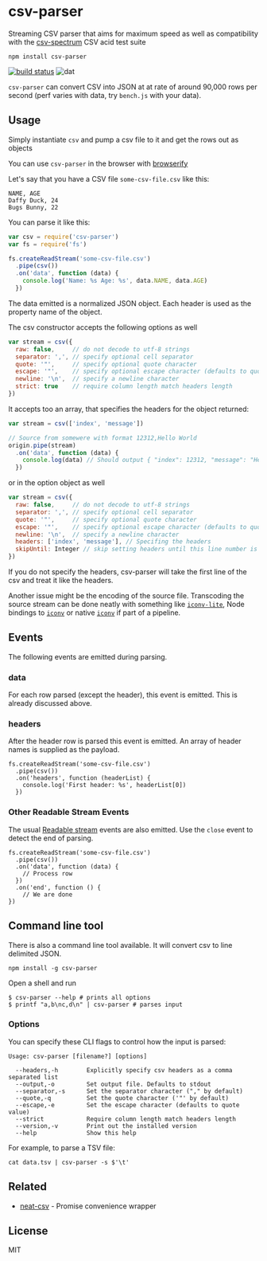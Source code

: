 # csv-parser

Streaming CSV parser that aims for maximum speed as well as compatibility with the [csv-spectrum](https://npmjs.org/csv-spectrum) CSV acid test suite

```
npm install csv-parser
```

[![build status](http://img.shields.io/travis/mafintosh/csv-parser.svg?style=flat)](http://travis-ci.org/mafintosh/csv-parser)
![dat](http://img.shields.io/badge/Development%20sponsored%20by-dat-green.svg?style=flat)

`csv-parser` can convert CSV into JSON at at rate of around 90,000 rows per second (perf varies with data, try `bench.js` with your data).

## Usage

Simply instantiate `csv` and pump a csv file to it and get the rows out as objects

You can use `csv-parser` in the browser with [browserify](http://browserify.org/)

Let's say that you have a CSV file ``some-csv-file.csv`` like this:

```
NAME, AGE
Daffy Duck, 24
Bugs Bunny, 22
```

You can parse it like this:

``` js
var csv = require('csv-parser')
var fs = require('fs')

fs.createReadStream('some-csv-file.csv')
  .pipe(csv())
  .on('data', function (data) {
    console.log('Name: %s Age: %s', data.NAME, data.AGE)
  })
```

The data emitted is a normalized JSON object. Each header is used as the property name of the object.

The csv constructor accepts the following options as well

``` js
var stream = csv({
  raw: false,     // do not decode to utf-8 strings
  separator: ',', // specify optional cell separator
  quote: '"',     // specify optional quote character
  escape: '"',    // specify optional escape character (defaults to quote value)
  newline: '\n',  // specify a newline character
  strict: true    // require column length match headers length
})
```
It accepts too an array, that specifies the headers for the object returned:

``` js
var stream = csv(['index', 'message'])

// Source from somewere with format 12312,Hello World
origin.pipe(stream)
  .on('data', function (data) {
    console.log(data) // Should output { "index": 12312, "message": "Hello World" }
  })
```

or in the option object as well

``` js
var stream = csv({
  raw: false,     // do not decode to utf-8 strings
  separator: ',', // specify optional cell separator
  quote: '"',     // specify optional quote character
  escape: '"',    // specify optional escape character (defaults to quote value)
  newline: '\n',  // specify a newline character
  headers: ['index', 'message'], // Specifing the headers
  skipUntil: Integer // skip setting headers until this line number is reached
})
```

If you do not specify the headers, csv-parser will take the first line of the csv and treat it like the headers.

Another issue might be the encoding of the source file. Transcoding the source stream can be done neatly with something like [`iconv-lite`](https://www.npmjs.com/package/iconv-lite), Node bindings to [`iconv`](https://www.npmjs.com/package/iconv) or native [`iconv`](http://man7.org/linux/man-pages/man1/iconv.1.html) if part of a pipeline.

## Events

The following events are emitted during parsing.

### data

For each row parsed (except the header), this event is emitted. This is already discussed above.

### headers

After the header row is parsed this event is emitted. An array of header names is supplied as the payload.

```
fs.createReadStream('some-csv-file.csv')
  .pipe(csv())
  .on('headers', function (headerList) {
    console.log('First header: %s', headerList[0])
  })
```

### Other Readable Stream Events
The usual [Readable stream](https://nodejs.org/api/stream.html#stream_class_stream_readable) events are also emitted. Use the ``close`` event to detect the end of parsing.

```
fs.createReadStream('some-csv-file.csv')
  .pipe(csv())
  .on('data', function (data) {
    // Process row
  })
  .on('end', function () {
    // We are done
})
```

## Command line tool

There is also a command line tool available. It will convert csv to line delimited JSON.

```
npm install -g csv-parser
```

Open a shell and run

```
$ csv-parser --help # prints all options
$ printf "a,b\nc,d\n" | csv-parser # parses input
```

### Options

You can specify these CLI flags to control how the input is parsed:

```
Usage: csv-parser [filename?] [options]

  --headers,-h        Explicitly specify csv headers as a comma separated list
  --output,-o         Set output file. Defaults to stdout
  --separator,-s      Set the separator character ("," by default)
  --quote,-q          Set the quote character ('"' by default)
  --escape,-e         Set the escape character (defaults to quote value)
  --strict            Require column length match headers length
  --version,-v        Print out the installed version
  --help              Show this help
```

For example, to parse a TSV file:

```
cat data.tsv | csv-parser -s $'\t'
```

## Related

- [neat-csv](https://github.com/sindresorhus/neat-csv) - Promise convenience wrapper

## License

MIT
